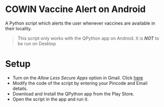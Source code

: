 # COWIN Vaccine Alert on Android

A Python script which alerts the user whenever vaccines are available in their locality.

> This script only works with the QPython app on Android. It is **_NOT_** to be run on Desktop

# Setup

- Turn on the _Allow Less Secure Apps_ option in Gmail. Click [here](https://myaccount.google.com/lesssecureapps)
- Modify the code of the script by entering your Pincode and Email details.
- Download and Install the QPython app from the Play Store.
- Open the script in the app and run it.
